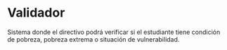 # Validador
Sistema donde el directivo podrá verificar si el estudiante tiene condición de pobreza, pobreza extrema o situación de vulnerabilidad. 
